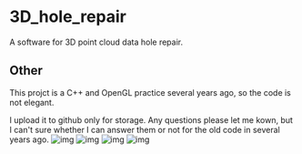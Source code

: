 # 3D_hole_repair
A software for 3D point cloud data hole repair.
## Other
This projct is a C++ and OpenGL practice several years ago, so the code is not elegant.

I upload it to github only for storage. Any questions please let me kown, but I can't sure whether I can answer them or not for the old code in several years ago.
![img](https://github.com/2012013382/3D_hole_repair/blob/master/res/3D_PCD_show.gif)
![img](https://github.com/2012013382/3D_hole_repair/blob/master/res/3D_PCD_edge.gif)
![img](https://github.com/2012013382/3D_hole_repair/blob/master/res/3D_PCD_hole_repair.gif)
![img](https://github.com/2012013382/3D_hole_repair/blob/master/res/3D_PCD_show2.gif)
